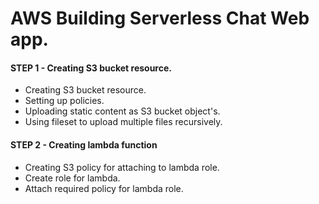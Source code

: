 # AWS Building Serverless Chat Web app.

#### STEP 1 - Creating S3 bucket resource.

* Creating S3 bucket resource.
* Setting up policies.
* Uploading static content as S3 bucket object's.    
* Using fileset to upload multiple files recursively.

#### STEP 2 - Creating lambda function

* Creating S3 policy for attaching to lambda role.
* Create role for lambda.
* Attach required policy for lambda role.

    
  
